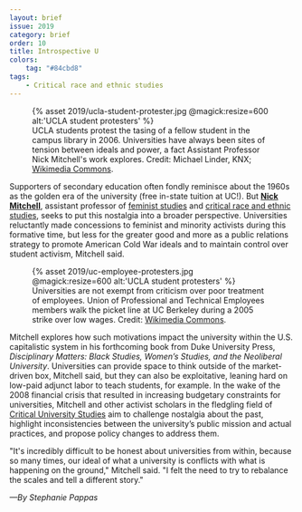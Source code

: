 ```yaml
---
layout: brief
issue: 2019
category: brief
order: 10
title: Introspective U
colors:
    tag: "#84cbd8"
tags:
    - Critical race and ethnic studies
---
```

<figure class="">
  {% asset 2019/ucla-student-protester.jpg @magick:resize=600 alt:'UCLA student protesters' %}<figcaption>UCLA students protest the tasing of a fellow student in the campus library in 2006. Universities have always been sites of tension between ideals and power, a fact Assistant Professor Nick Mitchell's work explores. Credit: Michael Linder, KNX; <a href="https://commons.wikimedia.org/wiki/File:Taser_rally_2.jpg">Wikimedia Commons</a>.</figcaption>
</figure>

Supporters of secondary education often fondly reminisce about the 1960s as the golden era of the university (free in-state tuition at UC!). But [**Nick Mitchell**](https://cres.ucsc.edu/faculty/regular-faculty.php?uid=nmitchel), assistant professor of [feminist studies](https://feministstudies.ucsc.edu/) and [critical race and ethnic studies](https://cres.ucsc.edu/), seeks to put this nostalgia into a broader perspective. Universities reluctantly made concessions to feminist and minority activists during this formative time, but less for the greater good and more as a public relations strategy to promote American Cold War ideals and to maintain control over student activism, Mitchell said.

<figure class="">
  {% asset 2019/uc-employee-protesters.jpg @magick:resize=600 alt:'UCLA student protesters' %}<figcaption>Universities are not exempt from criticism over poor treatment of employees. Union of Professional and Technical Employees members walk the picket line at UC Berkeley during a 2005 strike over low wages. Credit: <a href="https://commons.wikimedia.org/wiki/File:University_of_California_labour_strike_03.jpg">Wikimedia Commons</a>.</figcaption>
</figure>

Mitchell explores how such motivations impact the university within the U.S. capitalistic system in his forthcoming book from Duke University Press, *Disciplinary Matters: Black Studies, Women’s Studies, and the Neoliberal University*. Universities can provide space to think outside of the market-driven box, Mitchell said, but they can also be exploitative, leaning hard on low-paid adjunct labor to teach students, for example. In the wake of the 2008 financial crisis that resulted in increasing budgetary constraints for universities, Mitchell and other activist scholars in the fledgling field of [Critical University Studies](https://en.wikipedia.org/wiki/Critical_university_studies) aim to challenge nostalgia about the past, highlight inconsistencies between the university’s public mission and actual practices, and propose policy changes to address them.

"It's incredibly difficult to be honest about universities from within, because so many times, our ideal of what a university is conflicts with what is happening on the ground," Mitchell said. "I felt the need to try to rebalance the scales and tell a different story."

*—By Stephanie Pappas*